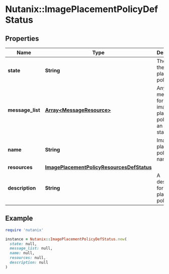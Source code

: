 # Nutanix::ImagePlacementPolicyDefStatus

## Properties

| Name | Type | Description | Notes |
| ---- | ---- | ----------- | ----- |
| **state** | **String** | The state of the image placement policy. | [optional] |
| **message_list** | [**Array&lt;MessageResource&gt;**](MessageResource.md) | Any error messages for the image placement policy, if in an error state. | [optional] |
| **name** | **String** | Image placement policy name. |  |
| **resources** | [**ImagePlacementPolicyResourcesDefStatus**](ImagePlacementPolicyResourcesDefStatus.md) |  |  |
| **description** | **String** | A description for image placement policy. | [optional] |

## Example

```ruby
require 'nutanix'

instance = Nutanix::ImagePlacementPolicyDefStatus.new(
  state: null,
  message_list: null,
  name: null,
  resources: null,
  description: null
)
```

